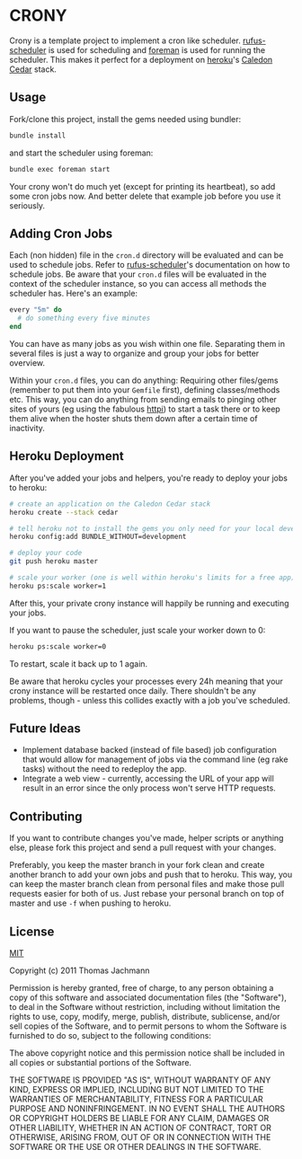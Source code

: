 CRONY
=====

Crony is a template project to implement a cron like scheduler. [rufus-scheduler](https://github.com/jmettraux/rufus-scheduler) is used for scheduling and [foreman](https://github.com/ddollar/foreman) is used for running the scheduler. This makes it perfect for a deployment on [heroku](http://heroku.com)'s [Caledon Cedar](http://devcenter.heroku.com/articles/cedar) stack.


Usage
-----

Fork/clone this project, install the gems needed using bundler:

```bash
bundle install
```

and start the scheduler using foreman:

```bash
bundle exec foreman start
```

Your crony won't do much yet (except for printing its heartbeat), so add some cron jobs now. And better delete that example job before you use it seriously.


Adding Cron Jobs
----------------

Each (non hidden) file in the `cron.d` directory will be evaluated and can be used to schedule jobs. Refer to [rufus-scheduler](https://github.com/jmettraux/rufus-scheduler)'s documentation on how to schedule jobs. Be aware that your `cron.d` files will be evaluated in the context of the scheduler instance, so you can access all methods the scheduler has. Here's an example:

```ruby
every "5m" do
  # do something every five minutes
end
```

You can have as many jobs as you wish within one file. Separating them in several files is just a way to organize and group your jobs for better overview.

Within your `cron.d` files, you can do anything: Requiring other files/gems (remember to put them into your `Gemfile` first), defining classes/methods etc. This way, you can do anything from sending emails to pinging other sites of yours (eg using the fabulous [httpi](https://github.com/rubiii/httpi)) to start a task there or to keep them alive when the hoster shuts them down after a certain time of inactivity.


Heroku Deployment
-----------------

After you've added your jobs and helpers, you're ready to deploy your jobs to heroku:

```bash
# create an application on the Caledon Cedar stack
heroku create --stack cedar

# tell heroku not to install the gems you only need for your local development/testing
heroku config:add BUNDLE_WITHOUT=development

# deploy your code
git push heroku master

# scale your worker (one is well within heroku's limits for a free app)
heroku ps:scale worker=1
```

After this, your private crony instance will happily be running and executing your jobs.

If you want to pause the scheduler, just scale your worker down to 0:

```bash
heroku ps:scale worker=0
```

To restart, scale it back up to 1 again.

Be aware that heroku cycles your processes every 24h meaning that your crony instance will be restarted once daily. There shouldn't be any problems, though - unless this collides exactly with a job you've scheduled.


Future Ideas
------------

* Implement database backed (instead of file based) job configuration that would allow for management of jobs via the command line (eg rake tasks) without the need to redeploy the app.
* Integrate a web view - currently, accessing the URL of your app will result in an error since the only process won't serve HTTP requests.


Contributing
------------

If you want to contribute changes you've made, helper scripts or anything else, please fork this project and send a pull request with your changes.

Preferably, you keep the master branch in your fork clean and create another branch to add your own jobs and push that to heroku. This way, you can keep the master branch clean from personal files and make those pull requests easier for both of us. Just rebase your personal branch on top of master and use `-f` when pushing to heroku.


License
-------

[MIT](http://www.opensource.org/licenses/mit-license.php)

Copyright (c) 2011 Thomas Jachmann

Permission is hereby granted, free of charge, to any person obtaining a copy of this software and associated documentation files (the "Software"), to deal in the Software without restriction, including without limitation the rights to use, copy, modify, merge, publish, distribute, sublicense, and/or sell copies of the Software, and to permit persons to whom the Software is furnished to do so, subject to the following conditions:

The above copyright notice and this permission notice shall be included in all copies or substantial portions of the Software.

THE SOFTWARE IS PROVIDED "AS IS", WITHOUT WARRANTY OF ANY KIND, EXPRESS OR IMPLIED, INCLUDING BUT NOT LIMITED TO THE WARRANTIES OF MERCHANTABILITY, FITNESS FOR A PARTICULAR PURPOSE AND NONINFRINGEMENT. IN NO EVENT SHALL THE AUTHORS OR COPYRIGHT HOLDERS BE LIABLE FOR ANY CLAIM, DAMAGES OR OTHER LIABILITY, WHETHER IN AN ACTION OF CONTRACT, TORT OR OTHERWISE, ARISING FROM, OUT OF OR IN CONNECTION WITH THE SOFTWARE OR THE USE OR OTHER DEALINGS IN THE SOFTWARE.
